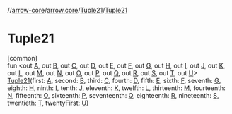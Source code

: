 //[arrow-core](../../../index.md)/[arrow.core](../index.md)/[Tuple21](index.md)/[Tuple21](-tuple21.md)

# Tuple21

[common]\
fun &lt;out [A](index.md), out [B](index.md), out [C](index.md), out [D](index.md), out [E](index.md), out [F](index.md), out [G](index.md), out [H](index.md), out [I](index.md), out [J](index.md), out [K](index.md), out [L](index.md), out [M](index.md), out [N](index.md), out [O](index.md), out [P](index.md), out [Q](index.md), out [R](index.md), out [S](index.md), out [T](index.md), out [U](index.md)&gt; [Tuple21](-tuple21.md)(first: [A](index.md), second: [B](index.md), third: [C](index.md), fourth: [D](index.md), fifth: [E](index.md), sixth: [F](index.md), seventh: [G](index.md), eighth: [H](index.md), ninth: [I](index.md), tenth: [J](index.md), eleventh: [K](index.md), twelfth: [L](index.md), thirteenth: [M](index.md), fourteenth: [N](index.md), fifteenth: [O](index.md), sixteenth: [P](index.md), seventeenth: [Q](index.md), eighteenth: [R](index.md), nineteenth: [S](index.md), twentieth: [T](index.md), twentyFirst: [U](index.md))
